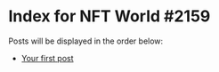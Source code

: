 # Index for NFT World #2159
Posts will be displayed in the order below:

- [Your first post](./001-first.md)

